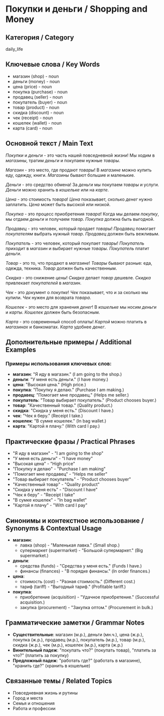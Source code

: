 # Покупки и деньги / Shopping and Money

## Категория / Category
daily_life


## Ключевые слова / Key Words
- магазин (shop) - noun
- деньги (money) - noun
- цена (price) - noun
- покупка (purchase) - noun
- продавец (seller) - noun
- покупатель (buyer) - noun
- товар (product) - noun
- скидка (discount) - noun
- чек (receipt) - noun
- кошелек (wallet) - noun
- карта (card) - noun

## Основной текст / Main Text

*Покупки* и *деньги* - это часть нашей повседневной жизни! Мы ходим в *магазины*, тратим *деньги* и покупаем нужные *товары*.

*Магазин* - это место, где продают *товары*! В *магазине* можно купить еду, одежду, книги. *Магазины* бывают большие и маленькие.

*Деньги* - это средство обмена! За *деньги* мы покупаем *товары* и услуги. *Деньги* можно хранить в *кошельке* или на *карте*.

*Цена* - это стоимость *товара*! *Цена* показывает, сколько *денег* нужно заплатить. *Цена* может быть высокой или низкой.

*Покупка* - это процесс приобретения *товара*! Когда мы делаем *покупку*, мы отдаем *деньги* и получаем *товар*. *Покупка* должна быть выгодной.

*Продавец* - это человек, который продает *товары*! *Продавец* помогает *покупателям* выбрать нужный *товар*. *Продавец* должен быть вежливым.

*Покупатель* - это человек, который покупает *товары*! *Покупатель* приходит в *магазин* и выбирает нужные *товары*. *Покупатель* платит *деньги*.

*Товар* - это то, что продают в *магазине*! *Товары* бывают разные: еда, одежда, техника. *Товар* должен быть качественным.

*Скидка* - это снижение *цены*! *Скидка* делает *товар* дешевле. *Скидка* привлекает *покупателей* в *магазин*.

*Чек* - это документ о *покупке*! *Чек* показывает, что и за сколько мы купили. *Чек* нужен для возврата *товара*.

*Кошелек* - это место для хранения *денег*! В *кошельке* мы носим *деньги* и *карты*. *Кошелек* должен быть безопасным.

*Карта* - это современный способ оплаты! *Картой* можно платить в *магазинах* и банкоматах. *Карта* удобнее *денег*.

## Дополнительные примеры / Additional Examples

### Примеры использования ключевых слов:
- **магазин**: "Я иду в магазин." (I am going to the shop.)
- **деньги**: "У меня есть деньги." (I have money.)
- **цена**: "Высокая цена." (High price.)
- **покупка**: "Покупку я делаю." (Purchase I am making.)
- **продавец**: "Помогает мне продавец." (Helps me seller.)
- **покупатель**: "Товар выбирает покупатель." (Product chooses buyer.)
- **товар**: "Качественный товар." (Quality product.)
- **скидка**: "Скидка у меня есть." (Discount I have.)
- **чек**: "Чек я беру." (Receipt I take.)
- **кошелек**: "В сумке кошелек." (In bag wallet.)
- **карта**: "Картой я плачу." (With card I pay.)

## Практические фразы / Practical Phrases

- "Я иду в магазин" - "I am going to the shop"
- "У меня есть деньги" - "I have money"
- "Высокая цена" - "High price"
- "Покупку я делаю" - "Purchase I am making"
- "Помогает мне продавец" - "Helps me seller"
- "Товар выбирает покупатель" - "Product chooses buyer"
- "Качественный товар" - "Quality product"
- "Скидка у меня есть" - "Discount I have"
- "Чек я беру" - "Receipt I take"
- "В сумке кошелек" - "In bag wallet"
- "Картой я плачу" - "With card I pay"

## Синонимы и контекстное использование / Synonyms & Contextual Usage

- **магазин**: 
  - лавка (shop) - "Маленькая лавка." (Small shop.)
  - супермаркет (supermarket) - "Большой супермаркет." (Big supermarket.)
- **деньги**: 
  - средства (funds) - "Средства у меня есть." (Funds I have.)
  - финансы (finances) - "В порядке финансы." (In order finances.)
- **цена**: 
  - стоимость (cost) - "Разная стоимость." (Different cost.)
  - тариф (tariff) - "Выгодный тариф." (Profitable tariff.)
- **покупка**: 
  - приобретение (acquisition) - "Удачное приобретение." (Successful acquisition.)
  - закупка (procurement) - "Закупка оптом." (Procurement in bulk.)

## Грамматические заметки / Grammar Notes

- **Существительные**: магазин (м.р.), деньги (мн.ч.), цена (ж.р.), покупка (ж.р.), продавец (м.р.), покупатель (м.р.), товар (м.р.), скидка (ж.р.), чек (м.р.), кошелек (м.р.), карта (ж.р.)
- **Винительный падеж**: "покупать что?" (покупать товар), "платить за что?" (платить за покупку)
- **Предложный падеж**: "работать где?" (работать в магазине), "хранить где?" (хранить в кошельке)

## Связанные темы / Related Topics

- Повседневная жизнь и рутины
- Город и места
- Семья и отношения
- Работа и профессии